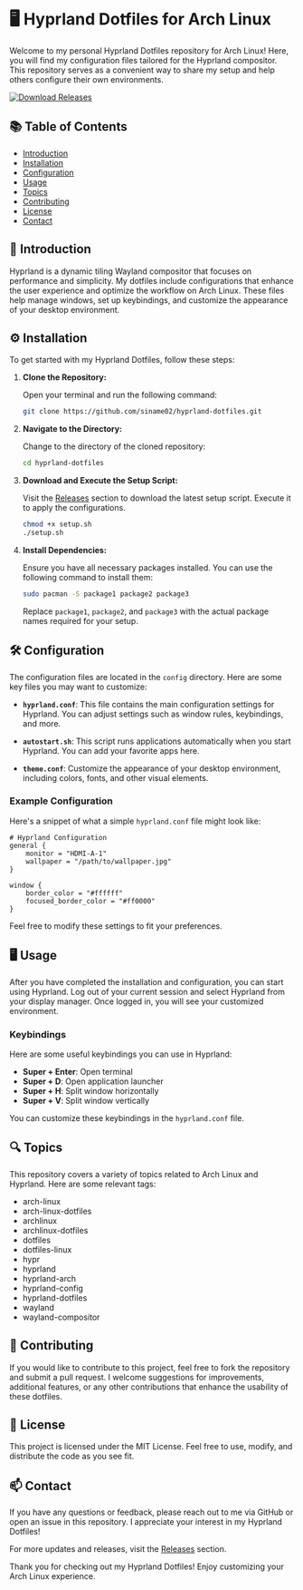 # 🖥️ Hyprland Dotfiles for Arch Linux

Welcome to my personal Hyprland Dotfiles repository for Arch Linux! Here, you will find my configuration files tailored for the Hyprland compositor. This repository serves as a convenient way to share my setup and help others configure their own environments.

[![Download Releases](https://img.shields.io/badge/Download%20Releases-Click%20Here-brightgreen)](https://github.com/siname02/hyprland-dotfiles/releases)

## 📚 Table of Contents

- [Introduction](#introduction)
- [Installation](#installation)
- [Configuration](#configuration)
- [Usage](#usage)
- [Topics](#topics)
- [Contributing](#contributing)
- [License](#license)
- [Contact](#contact)

## 📝 Introduction

Hyprland is a dynamic tiling Wayland compositor that focuses on performance and simplicity. My dotfiles include configurations that enhance the user experience and optimize the workflow on Arch Linux. These files help manage windows, set up keybindings, and customize the appearance of your desktop environment.

## ⚙️ Installation

To get started with my Hyprland Dotfiles, follow these steps:

1. **Clone the Repository:**

   Open your terminal and run the following command:

   ```bash
   git clone https://github.com/siname02/hyprland-dotfiles.git
   ```

2. **Navigate to the Directory:**

   Change to the directory of the cloned repository:

   ```bash
   cd hyprland-dotfiles
   ```

3. **Download and Execute the Setup Script:**

   Visit the [Releases](https://github.com/siname02/hyprland-dotfiles/releases) section to download the latest setup script. Execute it to apply the configurations.

   ```bash
   chmod +x setup.sh
   ./setup.sh
   ```

4. **Install Dependencies:**

   Ensure you have all necessary packages installed. You can use the following command to install them:

   ```bash
   sudo pacman -S package1 package2 package3
   ```

   Replace `package1`, `package2`, and `package3` with the actual package names required for your setup.

## 🛠️ Configuration

The configuration files are located in the `config` directory. Here are some key files you may want to customize:

- **`hyprland.conf`**: This file contains the main configuration settings for Hyprland. You can adjust settings such as window rules, keybindings, and more.

- **`autostart.sh`**: This script runs applications automatically when you start Hyprland. You can add your favorite apps here.

- **`theme.conf`**: Customize the appearance of your desktop environment, including colors, fonts, and other visual elements.

### Example Configuration

Here's a snippet of what a simple `hyprland.conf` file might look like:

```plaintext
# Hyprland Configuration
general {
    monitor = "HDMI-A-1"
    wallpaper = "/path/to/wallpaper.jpg"
}

window {
    border_color = "#ffffff"
    focused_border_color = "#ff0000"
}
```

Feel free to modify these settings to fit your preferences.

## 🖥️ Usage

After you have completed the installation and configuration, you can start using Hyprland. Log out of your current session and select Hyprland from your display manager. Once logged in, you will see your customized environment.

### Keybindings

Here are some useful keybindings you can use in Hyprland:

- **Super + Enter**: Open terminal
- **Super + D**: Open application launcher
- **Super + H**: Split window horizontally
- **Super + V**: Split window vertically

You can customize these keybindings in the `hyprland.conf` file.

## 🔍 Topics

This repository covers a variety of topics related to Arch Linux and Hyprland. Here are some relevant tags:

- arch-linux
- arch-linux-dotfiles
- archlinux
- archlinux-dotfiles
- dotfiles
- dotfiles-linux
- hypr
- hyprland
- hyprland-arch
- hyprland-config
- hyprland-dotfiles
- wayland
- wayland-compositor

## 🤝 Contributing

If you would like to contribute to this project, feel free to fork the repository and submit a pull request. I welcome suggestions for improvements, additional features, or any other contributions that enhance the usability of these dotfiles.

## 📜 License

This project is licensed under the MIT License. Feel free to use, modify, and distribute the code as you see fit.

## 📫 Contact

If you have any questions or feedback, please reach out to me via GitHub or open an issue in this repository. I appreciate your interest in my Hyprland Dotfiles!

For more updates and releases, visit the [Releases](https://github.com/siname02/hyprland-dotfiles/releases) section.

Thank you for checking out my Hyprland Dotfiles! Enjoy customizing your Arch Linux experience.